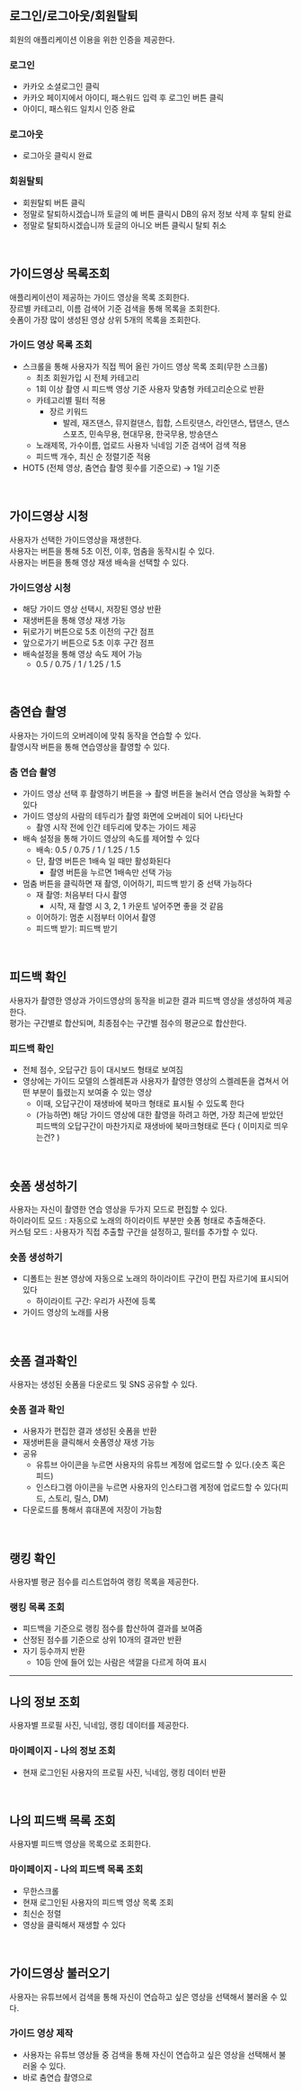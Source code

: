 ## 로그인/로그아웃/회원탈퇴
회원의 애플리케이션 이용을 위한 인증을 제공한다.

### 로그인

- 카카오 소셜로그인 클릭
- 카카오 페이지에서 아이디, 패스워드 입력 후 로그인 버튼 클릭
- 아이디, 패스워드 일치시 인증 완료

### 로그아웃

- 로그아웃 클릭시 완료

### 회원탈퇴

- 회원탈퇴 버튼 클릭
- 정말로 탈퇴하시겠습니까 토글의 예 버튼 클릭시 DB의 유저 정보 삭제 후 탈퇴 완료
- 정말로 탈퇴하시겠습니까 토글의 아니오 버튼 클릭시 탈퇴 취소

</br>

## 가이드영상 목록조회
애플리케이션이 제공하는 가이드 영상을 목록 조회한다.</br>
장르별 카테고리, 이름 검색어 기준 검색을 통해 목록을 조회한다.</br>
숏폼이 가장 많이 생성된 영상 상위 5개의 목록을 조회한다.

### 가이드 영상 목록 조회

- 스크롤을 통해 사용자가 직접 찍어 올린 가이드 영상 목록 조회(무한 스크롤)
    - 최초 회원가입 시 전체 카테고리
    - 1회 이상 촬영 시 피드백 영상 기준 사용자 맞춤형 카테고리순으로 반환
    - 카테고리별 필터 적용
        - 장르 키워드
            - 발레, 재즈댄스, 뮤지컬댄스, 힙합, 스트릿댄스, 라인댄스, 탭댄스, 댄스스포츠, 민속무용, 현대무용, 한국무용, 방송댄스
    - 노래제목, 가수이름, 업로드 사용자 닉네임 기준 검색어 검색 적용
    - 피드백 개수, 최신 순 정렬기준 적용
- HOT5 (전체 영상, 춤연습 촬영 횟수를 기준으로) → 1일 기준

</br>

## 가이드영상 시청
사용자가 선택한 가이드영상을 재생한다.</br>
사용자는 버튼을 통해 5초 이전, 이후, 멈춤을 동작시킬 수 있다.</br>
사용자는 버튼을 통해 영상 재생 배속을 선택할 수 있다.

### 가이드영상 시청

- 해당 가이드 영상 선택시, 저장된 영상 반환
- 재생버튼을 통해 영상 재생 가능
- 뒤로가기 버튼으로 5초 이전의 구간 점프
- 앞으로가기 버튼으로 5초 이후 구간 점프
- 배속설정을 통해 영상 속도 제어 가능
    - 0.5 / 0.75 / 1 / 1.25 / 1.5

</br>

## 춤연습 촬영
사용자는 가이드의 오버레이에 맞춰 동작을 연습할 수 있다.</br>
촬영시작 버튼을 통해 연습영상을 촬영할 수 있다.

### 춤 연습 촬영

- 가이드 영상 선택 후 촬영하기 버튼을 → 촬영 버튼을 눌러서 연습 영상을 녹화할 수 있다
- 가이드 영상의 사람의 테두리가 촬영 화면에 오버레이 되어 나타난다
    - 촬영 시작 전에 인간 테두리에 맞추는 가이드 제공
- 배속 설정을 통해 가이드 영상의 속도를 제어할 수 있다
    - 배속: 0.5 / 0.75 / 1 / 1.25 / 1.5
    - 단, 촬영 버튼은 1배속 일 때만 활성화된다
        - 촬영 버튼을 누르면 1배속만 선택 가능
- 멈춤 버튼을 클릭하면 재 촬영, 이어하기, 피드백 받기 중 선택 가능하다
    - 재 촬영: 처음부터 다시 촬영
        - 시작, 재 촬영 시 3, 2, 1 카운트 넣어주면 좋을 것 같음
    - 이어하기: 멈춘 시점부터 이어서 촬영
    - 피드백 받기: 피드백 받기

</br>

## 피드백 확인
사용자가 촬영한 영상과 가이드영상의 동작을 비교한 결과 피드백 영상을 생성하여 제공한다.</br>
평가는 구간별로 합산되며, 최종점수는 구간별 점수의 평균으로 합산한다.

### 피드백 확인

- 전체 점수, 오답구간 등이 대시보드 형태로        보여짐
- 영상에는 가이드 모델의 스켈레톤과 사용자가 촬영한 영상의 스켈레톤을 겹쳐서 어떤 부분이 틀렸는지 보여줄 수 있는 영상
    - 이때, 오답구간이 재생바에 북마크 형태로 표시될 수 있도록 한다
    - (가능하면) 해당 가이드 영상에 대한 촬영을 하려고 하면, 가장 최근에 받았던 피드백의 오답구간이 마찬가지로 재생바에 북마크형태로 뜬다 ( 이미지로 띄우는건? )

</br>

## 숏폼 생성하기
사용자는 자신이 촬영한 연습 영상을 두가지 모드로 편집할 수 있다.</br>
하이라이트 모드 : 자동으로 노래의 하이라이트 부분만 숏폼 형태로 추출해준다.</br>
커스텀 모드 : 사용자가 직접 추출할 구간을 설정하고, 필터를 추가할 수 있다.</br>

### 숏폼 생성하기

- 디폴트는 원본 영상에 자동으로 노래의 하이라이트 구간이 편집 자르기에 표시되어 있다
    - 하이라이트 구간: 우리가 사전에 등록
- 가이드 영상의 노래를 사용

</br>

## 숏폼 결과확인
사용자는 생성된 숏폼을 다운로드 및  SNS 공유할 수 있다.

### 숏폼 결과 확인

- 사용자가 편집한 결과 생성된 숏폼을 반환
- 재생버튼을 클릭해서 숏폼영상 재생 가능
- 공유
    - 유튜브 아이콘을 누르면 사용자의 유튜브 계정에 업로드할 수 있다.(숏츠 혹은 피드)
    - 인스타그램 아이콘을 누르면 사용자의 인스타그램 계정에 업로드할 수 있다(피드, 스토리, 릴스, DM)
- 다운로드를 통해서 휴대폰에 저장이 가능함

</br>

## 랭킹 확인
사용자별 평균 점수를 리스트업하여 랭킹 목록을 제공한다.

### 랭킹 목록 조회

- 피드백을 기준으로 랭킹 점수를 합산하여 결과를 보여줌
- 산정된 점수를 기준으로 상위 10개의 결과만 반환
- 자기 등수까지 반환
    - 10등 안에 들어 있는 사람은 색깔을 다르게 하여 표시

***

## 나의 정보 조회
사용자별 프로필 사진, 닉네임, 랭킹 데이터를 제공한다.

### 마이페이지 - 나의 정보 조회
- 현재 로그인된 사용자의 프로필 사진, 닉네임, 랭킹 데이터 반환

</br>

## 나의 피드백 목록 조회
사용자별 피드백 영상을 목록으로 조회한다.

### 마이페이지 - 나의 피드백 목록 조회

- 무한스크롤
- 현재 로그인된 사용자의 피드백 영상 목록 조회
- 최신순 정렬
- 영상을 클릭해서 재생할 수 있다

</br>

## 가이드영상 불러오기
사용자는 유튜브에서 검색을 통해 자신이 연습하고 싶은 영상을 선택해서 불러올 수 있다.

### 가이드 영상 제작

- 사용자는 유튜브 영상들 중 검색을 통해 자신이 연습하고 싶은 영상을 선택해서 불러올 수 있다.
- 바로 춤연습 촬영으로
